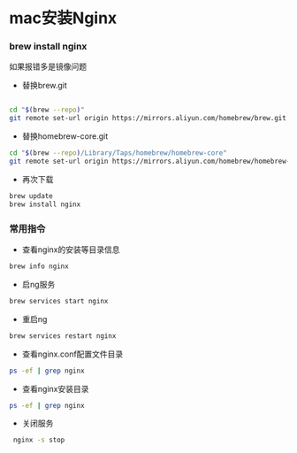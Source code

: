 # mac安装Nginx


### brew install nginx

如果报错多是镜像问题

- 替换brew.git

```bash

cd "$(brew --repo)"
git remote set-url origin https://mirrors.aliyun.com/homebrew/brew.git
```

- 替换homebrew-core.git

```bash
cd "$(brew --repo)/Library/Taps/homebrew/homebrew-core"
git remote set-url origin https://mirrors.aliyun.com/homebrew/homebrew-core.git

```

- 再次下载
```bash
brew update
brew install nginx
```

### 常用指令


- 查看nginx的安装等目录信息
```bash
brew info nginx
```

- 启ng服务
```bash
brew services start nginx
```

- 重启ng
```bash
brew services restart nginx
```

- 查看nginx.conf配置文件目录
```bash
ps -ef | grep nginx
```

- 查看nginx安装目录

```bash
ps -ef | grep nginx
```

- 关闭服务
```bash
 nginx -s stop
```
